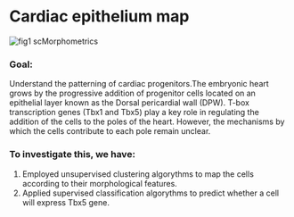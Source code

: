 # Cardiac epithelium map
![fig1 scMorphometrics](https://github.com/ClaraGCH/CardiacMap/assets/75646913/2b815d09-3e92-43c5-8b9b-e4ec8f5de962)
### Goal: 
Understand the patterning of cardiac progenitors.The embryonic heart grows by the progressive addition of progenitor cells located on an epithelial layer known as the Dorsal pericardial wall (DPW).
T-box transcription genes (Tbx1 and Tbx5) play a key role in regulating the addition of the cells to the poles of the heart. However, the mechanisms by which the cells contribute to each pole remain unclear.

### To investigate this, we have:
1. Employed unsupervised clustering algorythms to map the cells according to their morphological features.
2. Applied supervised classification algorythms to predict whether a cell will express Tbx5 gene.


